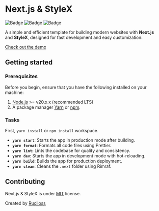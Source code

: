 # Next.js & StyleX

![Badge](https://img.shields.io/badge/License-MIT-blue)
![Badge](https://img.shields.io/badge/Version-1.0.0-orange)
![Badge](https://img.shields.io/badge/Release-stable-brightgreen)

A simple and efficient template for building modern websites with **Next.js** and **StyleX**, designed for fast development and easy customization.

[Check out the demo](https://ruciloss.github.io)

## Getting started

### Prerequisites

Before you begin, ensure that you have the following installed on your machine:

1. [Node.js](https://nodejs.org/) >= v20.x.x (recommended LTS)
2. A package manager [Yarn](https://yarnpkg.com/) or [npm](https://www.npmjs.com/).

### Tasks

First, `yarn install` or `npm install` workspace.

* **`yarn start`**: Starts the app in production mode after building.
* **`yarn format`**: Formats all code files using Prettier.
* **`yarn lint`**: Lints the codebase for quality and consistency.
* **`yarn dev`**: Starts the app in development mode with hot-reloading.
* **`yarn build`**: Builds the app for production deployment.
* **`yarn clean`**: Cleans the `.next` folder using Rimraf.

## Contributing

Next.js & StyleX is under [MIT](./LICENSE) license.

Created by [Ruciloss](https://github.com/ruciloss)
